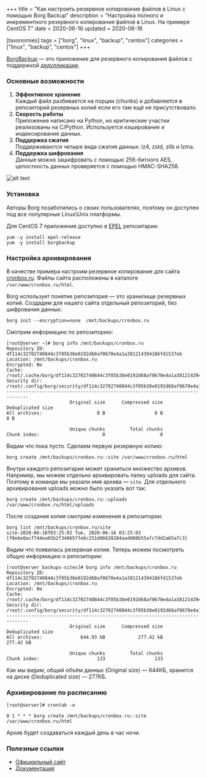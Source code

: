 +++
title = "Как настроить резервное копирование файлов в Linux с помощью Borg Backup"
description = "Настройка полного и инкрементного резервного копирования файлов в Linux. На примере CentOS 7."
date = 2020-06-16
updated = 2020-06-16

[taxonomies]
tags = ["borg", "linux", "backup", "centos"]
categories = ["linux", "backup", "centos"]
+++

[BorgBackup](https://www.borgbackup.org/) — это приложение для резервного копирования файлов 
с поддержкой [дедупликации](https://ru.wikipedia.org/wiki/%D0%94%D0%B5%D0%B4%D1%83%D0%BF%D0%BB%D0%B8%D0%BA%D0%B0%D1%86%D0%B8%D1%8F).

### Основные возможности

1. **Эффективное хранение**  
   Каждый файл разбивается на порции (chunks) и добавляется в репозиторий резервных копий если его там ещё не присутствовало.
2. **Скорость работы**  
   Приложение написано на Python, но критические участки реализованы на C/Python. 
   Используется кэширование и индексирование данных.
3. **Поддержка сжатия**  
   Поддерживаются четыре вида сжатия данных: lz4, zstd, zlib и lzma.
4. **Поддержка шифрования**  
   Данные можно зашифровать с помощью 256-битного AES, целостность данных проверяется с помощью HMAC-SHA256.

![alt text](/images/linux/borg/borg-site.png "Документация к Borg")


### Установка

Авторы Borg позаботились о своих пользователях, поэтому он доступен под все популярные Linux\Unix платформы.

Для CentOS 7 приложение доступно в [EPEL](https://fedoraproject.org/wiki/EPEL) репозитарии:

```shell script
yum -y install epel-release
yum -y install borgbackup
```

### Настройка архивирования

В качестве примера настроим резервное копирование для сайта [cronbox.ru](https://cronbox.ru).
Файлы сайта расположены в каталоге `/var/www/cronbox.ru/html`.

Borg использует понятие репозитория — это хранилище резервных копий. Создадим для нашего сайта отдельный репозиторий, 
без шифрования данных:

```shell script
borg init --encryption=none  /mnt/backups/cronbox.ru
```

Смотрим информацию по репозиторию:

```shell script
[root@server ~]# borg info /mnt/backups/cronbox.ru
Repository ID: df114c32702740844c3f05b38e0192d68af0670e4a1a381214394186fd1537eb
Location: /mnt/backups/cronbox.ru
Encrypted: No
Cache: /root/.cache/borg/df114c32702740844c3f05b38e0192d68af0670e4a1a381214394186fd1537eb
Security dir: /root/.config/borg/security/df114c32702740844c3f05b38e0192d68af0670e4a1a381214394186fd1537eb
------------------------------------------------------------------------------
                       Original size      Compressed size    Deduplicated size
All archives:                    0 B                  0 B                  0 B

                       Unique chunks         Total chunks
Chunk index:                       0                    0
```

Видим что пока пусто. Сделаем первую резервную копию:

```shell script
borg create /mnt/backups/cronbox.ru::site /var/www/cronbox.ru/html
```

Внутри каждого репозитария может храниться множество архивов. Например, мы можем отдельно архивировать папку uploads для сайта.
Поэтому в команде мы указали имя архива — `site`. Для отдельного архивирования uploads можно было указать вот так:

 ```shell script
borg create /mnt/backups/cronbox.ru::uploads /var/www/cronbox.ru/html/uploads
 ```

После создания копия смотрим изменения в репозитории:

```shell script
borg list /mnt/backups/cronbox.ru/site
site-2020-06-16T03:25:02 Tue, 2020-06-16 03:25:03 [f0ebe8acf744ea65b2f340657fe6c251d86620284aad008b55afc7dd2a65a7c3]
```

Видим что появилась резервная копия. Теперь можем посмотреть общую информацию о репозитории:

```shell script
[root@server backups-sites]# borg info /mnt/backups/cronbox.ru
Repository ID: df114c32702740844c3f05b38e0192d68af0670e4a1a381214394186fd1537eb
Location: /mnt/backups/cronbox.ru
Encrypted: No
Cache: /root/.cache/borg/df114c32702740844c3f05b38e0192d68af0670e4a1a381214394186fd1537eb
Security dir: /root/.config/borg/security/df114c32702740844c3f05b38e0192d68af0670e4a1a381214394186fd1537eb
------------------------------------------------------------------------------
                       Original size      Compressed size    Deduplicated size
All archives:              644.93 kB            277.42 kB            277.42 kB

                       Unique chunks         Total chunks
Chunk index:                     133                  133
```

Как мы видим, общий объём данных (Original size) — 644КБ, хранится на диске (Deduplicated size) — 277КБ.

### Архивирование по расписанию

```shell script
[root@server]# crontab -e

0 1 * * * borg create /mnt/backups/cronbox.ru::site /var/www/cronbox.ru/html
```

Архив будет создаваться каждый день в час ночи.

### Полезные ссылки

- [Официальный сайт](https://www.borgbackup.org)
- [Документация](https://borgbackup.readthedocs.io/en/stable/)

